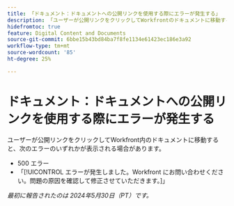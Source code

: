 ```yaml
---
title: 「ドキュメント：ドキュメントへの公開リンクを使用する際にエラーが発生する」
description: 「ユーザーが公開リンクをクリックしてWorkfrontのドキュメントに移動すると、エラーが表示される場合があります。」
hidefromtoc: true
feature: Digital Content and Documents
source-git-commit: 6bbe15b43bd84ba7f8fe1134e61423ec186e3a92
workflow-type: tm+mt
source-wordcount: '85'
ht-degree: 25%

---
```



# ドキュメント：ドキュメントへの公開リンクを使用する際にエラーが発生する

ユーザーが公開リンクをクリックしてWorkfront内のドキュメントに移動すると、次のエラーのいずれかが表示される場合があります。

* 500 エラー
* 「[!UICONTROL エラーが発生しました。Workfront にお問い合わせください。問題の原因を確認して修正させていただきます。]」


_最初に報告されたのは 2024年5月30日（PT）です。_
